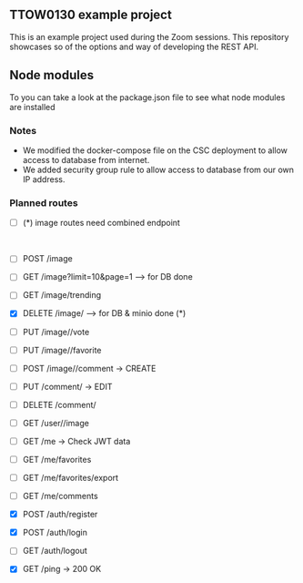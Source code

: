 ## TTOW0130 example project

This is an example project used during the Zoom sessions.
This repository showcases so of the options and way of developing the REST API.

## Node modules
To you can take a look at the package.json file to see what node modules are installed

### Notes
- We modified the docker-compose file on the CSC deployment to allow access to database from internet.
- We added security group rule to allow access to database from our own IP address.

### Planned routes

- [ ] (*) image routes need combined endpoint
  
  <br>
  
- [ ] POST /image
- [ ] GET /image?limit=10&page=1 --> for DB done
- [ ] GET /image/trending
- [x] DELETE /image/<image-id> --> for DB & minio done (*)
- [ ] PUT /image/<image-id>/vote
- [ ] PUT /image/<image-id>/favorite
- [ ] POST /image/<image-id>/comment -> CREATE

- [ ] PUT /comment/<comment-id> -> EDIT
- [ ] DELETE /comment/<comment-id>

- [ ] GET /user/<user-id>/image

- [ ] GET /me -> Check JWT data
- [ ] GET /me/favorites
- [ ] GET /me/favorites/export
- [ ] GET /me/comments

- [x] POST /auth/register
- [x] POST /auth/login
- [ ] GET /auth/logout

- [x] GET /ping -> 200 OK
